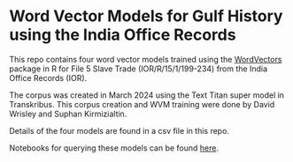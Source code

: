 # Word Vector Models for Gulf History using the India Office Records

This repo contains four word vector models trained using the [WordVectors](https://rdrr.io/github/bmschmidt/wordVectors/man/train_word2vec.html) package in R for File 5 Slave Trade (IOR/R/15/1/199-234) from the India Office Records (IOR). 

The corpus was created in March 2024 using the Text Titan super model in Transkribus. This corpus creation and WVM training were done by David Wrisley and Suphan Kirmizialtin. 

Details of the four models are found in a csv file in this repo. 

Notebooks for querying these models can be found [here](https://github.com/NEU-DSG/wwp-public-code-share/tree/main/WordVectors). 

